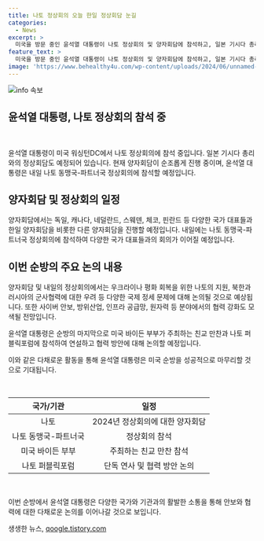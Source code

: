 ```yaml
---
title: 나토 정상회의 오늘 한일 정상회담 눈길
categories:
  - News
excerpt: >
  미국을 방문 중인 윤석열 대통령이 나토 정상회의 및 양자회담에 참석하고, 일본 기시다 총리와의 정상회담이 예정되어 있습니다. 양자회담 일정은 독일, 캐나다, 네덜란드, 스웨덴, 체코, 핀란드 등 나토 동맹국 정상 및 기시다 일본 총리와의 연쇄 회담으로 예상되고, 이후에는 나토 동맹국파트너국 정상회의 참석이 예정되어 있습니다. 이 순방은 한일 정상회담과 다양한 정세 문제를 논의할 것으로 보이며, 윤 대통령은 나토 퍼블릭포럼에서 연설하고 질의 응답도 할 예정입니다.
feature_text: >
  미국을 방문 중인 윤석열 대통령이 나토 정상회의 및 양자회담에 참석하고, 일본 기시다 총리와의 정상회담이 예정되어 있습니다. 양자회담 일정은 독일, 캐나다, 네덜란드, 스웨덴, 체코, 핀란드 등 나토 동맹국 정상 및 기시다 일본 총리와의 연쇄 회담으로 예상되고, 이후에는 나토 동맹국파트너국 정상회의 참석이 예정되어 있습니다. 이 순방은 한일 정상회담과 다양한 정세 문제를 논의할 것으로 보이며, 윤 대통령은 나토 퍼블릭포럼에서 연설하고 질의 응답도 할 예정입니다.
image: 'https://www.behealthy4u.com/wp-content/uploads/2024/06/unnamed-file.png'
---
```


<p><img src="https://www.behealthy4u.com/wp-content/uploads/2024/06/unnamed-file.png" alt="info 속보" /></p>

<h2>윤석열 대통령, 나토 정상회의 참석 중</h2>

<p data-ke-size="size16">&nbsp;</p>

<p>윤석열 대통령이 미국 워싱턴DC에서 나토 정상회의에 참석 중입니다. 일본 기시다 총리와의 정상회담도 예정되어 있습니다. 현재 양자회담이 순조롭게 진행 중이며, 윤석열 대통령은 내일 나토 동맹국-파트너국 정상회의에 참석할 예정입니다.</p>

<h2 data-ke-size="size26">양자회담 및 정상회의 일정</h2>

<p>양자회담에서는 독일, 캐나다, 네덜란드, 스웨덴, 체코, 핀란드 등 다양한 국가 대표들과 한일 양자회담을 비롯한 다른 양자회담을 진행할 예정입니다. 내일에는 나토 동맹국-파트너국 정상회의에 참석하여 다양한 국가 대표들과의 회의가 이어질 예정입니다.</p>

<h2 data-ke-size="size26">이번 순방의 주요 논의 내용</h2>

<p>양자회담 및 내일의 정상회의에서는 우크라이나 평화 회복을 위한 나토의 지원, 북한과 러시아의 군사협력에 대한 우려 등 다양한 국제 정세 문제에 대해 논의될 것으로 예상됩니다. 또한 사이버 안보, 방위산업, 인프라 공급망, 원자력 등 분야에서의 협력 강화도 모색될 전망입니다.</p>

<p>윤석열 대통령은 순방의 마지막으로 미국 바이든 부부가 주최하는 친교 만찬과 나토 퍼블릭포럼에 참석하여 연설하고 협력 방안에 대해 논의할 예정입니다.</p>

<p>이와 같은 다채로운 활동을 통해 윤석열 대통령은 미국 순방을 성공적으로 마무리할 것으로 기대됩니다.</p>

<p data-ke-size="size16">&nbsp;</p>

<table>
    <thead>
        <tr>
            <th style="text-align: center;">국가/기관</th>
            <th style="text-align: center;">일정</th>
        </tr>
    </thead>
    <tbody>
        <tr>
            <td style="text-align: center;">나토</td>
            <td style="text-align: center;">2024년 정상회의에 대한 양자회담</td>
        </tr>
        <tr>
            <td style="text-align: center;">나토 동맹국-파트너국</td>
            <td style="text-align: center;">정상회의 참석</td>
        </tr>
        <tr>
            <td style="text-align: center;">미국 바이든 부부</td>
            <td style="text-align: center;">주최하는 친교 만찬 참석</td>
        </tr>
        <tr>
            <td style="text-align: center;">나토 퍼블릭포럼</td>
            <td style="text-align: center;">단독 연사 및 협력 방안 논의</td>
        </tr>
    </tbody>
</table>

<p data-ke-size="size16">&nbsp;</p>

<p>이번 순방에서 윤석열 대통령은 다양한 국가와 기관과의 활발한 소통을 통해 안보와 협력에 대한 다채로운 논의를 이어나갈 것으로 보입니다.</p>
생생한 뉴스, <a href="https://qoogle.tistory.com" rel="dofollow">qoogle.tistory.com</a>


